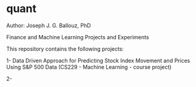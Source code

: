 # quant
Author: Joseph J. G. Ballouz, PhD

Finance and Machine Learning Projects and Experiments

This repository contains the following projects:

1- Data Driven Approach for Predicting Stock Index Movement and Prices Using S&P 500 Data (CS229 - Machine Learning - course project)

2-
